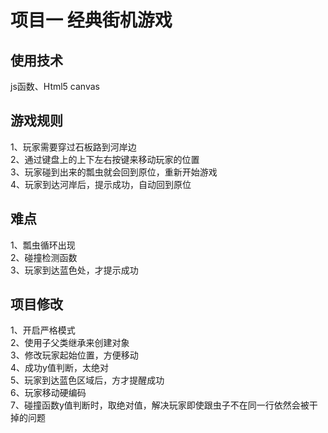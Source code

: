 # 项目一 经典街机游戏
## 使用技术
js函数、Html5 canvas
## 游戏规则
1、玩家需要穿过石板路到河岸边<br/>
2、通过键盘上的上下左右按键来移动玩家的位置<br/>
3、玩家碰到出来的瓢虫就会回到原位，重新开始游戏<br/>
4、玩家到达河岸后，提示成功，自动回到原位
## 难点
1、瓢虫循环出现<br/>
2、碰撞检测函数<br/>
3、玩家到达蓝色处，才提示成功
## 项目修改
1、开启严格模式<br/>
2、使用子父类继承来创建对象<br/>
3、修改玩家起始位置，方便移动<br/>
4、成功y值判断，太绝对 <br/>
5、玩家到达蓝色区域后，方才提醒成功<br/>
6、玩家移动硬编码<br/>
7、碰撞函数y值判断时，取绝对值，解决玩家即使跟虫子不在同一行依然会被干掉的问题
